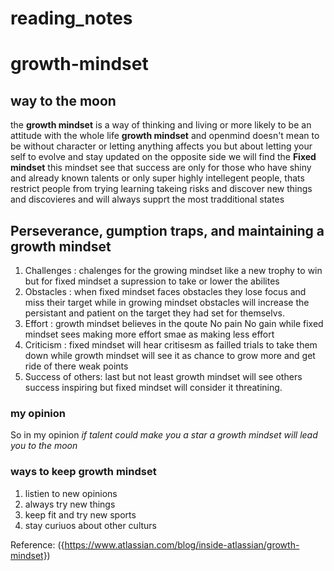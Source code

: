 # reading_notes
# growth-mindset
## way to the moon 
the **growth mindset** is a way of thinking and living or more likely to be an attitude with the whole life 
**growth mindset** and openmind doesn't mean to be without character or letting anything affects you but about letting your self to evolve and stay updated 
on the opposite side we will find the **Fixed mindset** this mindset see that success are only for those who have shiny and already known talents or only super highly intellegent people, thats restrict people from trying learning takeing risks and discover new things and discovieres and will always supprt the most tradditional states 
## Perseverance, gumption traps, and maintaining a growth mindset
1. Challenges : chalenges for the growing mindset like a new trophy to win but for fixed mindset a supression to take or lower the abilites 
2. Obstacles : when fixed mindset faces obstacles they lose focus and miss their target while in growing mindset obstacles will increase the persistant and patient on the target they had set for themselvs.
3. Effort : growth mindset believes in the qoute No pain No gain while fixed mindset sees making more effort smae as making less effort 
4.  Criticism : fixed mindset will hear critisesm as failled trials to take them down while growth mindset will see it as chance to grow more and get ride of there weak points
5.  Success of others: last but not least growth mindset will see others success inspiring but fixed mindset will consider it threatining. 
### my opinion 
So in my opinion *if talent could make you a star a growth mindset will lead you to the moon*
### ways to keep growth mindset
1. listien to new opinions 
2. always try new things
3. keep fit and try new sports
4. stay curiuos about other culturs

Reference: ({https://www.atlassian.com/blog/inside-atlassian/growth-mindset})

